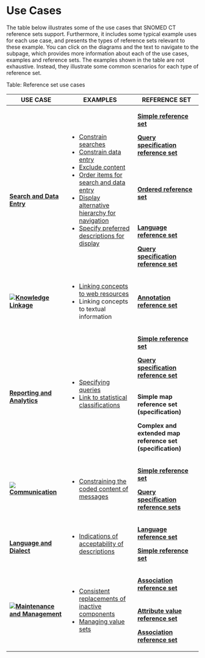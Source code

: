 # Use Cases

The table below illustrates some of the use cases that SNOMED CT reference sets support. Furthermore, it includes some typical example uses for each use case, and presents the types of reference sets relevant to these example. You can click on the diagrams and the text to navigate to the subpage, which provides more information about each of the use cases, examples and reference sets. The examples shown in the table are not exhaustive. Instead, they illustrate some common scenarios for each type of reference set.

Table: Reference set use cases

| USE CASE                                                                                                                                                                                                                                                                                                                                                                                                                   | EXAMPLES                                                                                                                                                                                                                                                                                                                                                                                                                                                                                                                                                                                                                                                                                                                                                                                                                                                                                                                                                                                                                | REFERENCE SET                                                                                                                                                                                                                                                                                                                                                                                                                                                                                                                                                                                                                                                       |
| -------------------------------------------------------------------------------------------------------------------------------------------------------------------------------------------------------------------------------------------------------------------------------------------------------------------------------------------------------------------------------------------------------------------------- | ----------------------------------------------------------------------------------------------------------------------------------------------------------------------------------------------------------------------------------------------------------------------------------------------------------------------------------------------------------------------------------------------------------------------------------------------------------------------------------------------------------------------------------------------------------------------------------------------------------------------------------------------------------------------------------------------------------------------------------------------------------------------------------------------------------------------------------------------------------------------------------------------------------------------------------------------------------------------------------------------------------------------- | ------------------------------------------------------------------------------------------------------------------------------------------------------------------------------------------------------------------------------------------------------------------------------------------------------------------------------------------------------------------------------------------------------------------------------------------------------------------------------------------------------------------------------------------------------------------------------------------------------------------------------------------------------------------- |
| <p><br></p><p><a href="../../3-requirements-and-use-cases/3.2-use-cases/3.2.1-search-and-data-entry.md"><img src="https://confluence.ihtsdotools.org/download/thumbnails/35985535/searchAndEntry.png?version=1&#x26;modificationDate=1482423982000&#x26;api=v2" alt=""></a></p><p><a href="../../3-requirements-and-use-cases/3.2-use-cases/3.2.1-search-and-data-entry.md"><strong>Search and Data Entry</strong></a></p> | <ul><li><a href="../../3-requirements-and-use-cases/3.2-use-cases/3.2.1-search-and-data-entry.md#constrain-searches">Constrain searches</a></li><li><a href="../../3-requirements-and-use-cases/3.2-use-cases/3.2.1-search-and-data-entry.md#constrain-data-entry">Constrain data entry</a></li><li><a href="../../3-requirements-and-use-cases/3.2-use-cases/3.2.1-search-and-data-entry.md#exclude-content">Exclude content</a><br></li><li><a href="../../3-requirements-and-use-cases/3.2-use-cases/3.2.1-search-and-data-entry.md#order-items-for-search-and-data-entry">Order items for search and data entry</a></li><li><a href="../../3-requirements-and-use-cases/3.2-use-cases/3.2.1-search-and-data-entry.md#alternative-hierarchical-view">Display alternative hierarchy for navigation</a><br></li><li><a href="../../3-requirements-and-use-cases/3.2-use-cases/3.2.5-language-and-dialect.md#indications-of-acceptability-of-descriptions">Specify preferred descriptions for display</a><br></li></ul> | <p><a href="../../5-reference-set-types.md#simple-reference-set"><strong>Simple reference set</strong></a></p><p><a href="../../5-reference-set-types.md#query-specification-reference-set"><strong>Query specification reference set</strong></a><br><br><br></p><p><br><a href="../../5-reference-set-types.md#ordered-component-reference-set"><strong>Ordered reference set</strong></a><br><br><br><br><a href="../../5-reference-set-types.md#language-reference-set"><strong>Language reference set</strong></a></p><p><a href="../../5-reference-set-types.md#query-specification-reference-set"><strong>Query specification reference set</strong></a></p> |
| [![](https://confluence.ihtsdotools.org/download/thumbnails/35985535/knowledgeLinkage2.png?version=1\&modificationDate=1482423982000\&api=v2)](../../3-requirements-and-use-cases/3.2-use-cases/3.2.2-knowledge-linkage.md)[**Knowledge Linkage**](../../3-requirements-and-use-cases/3.2-use-cases/3.2.2-knowledge-linkage.md)                                                                                            | <ul><li><a href="../../3-requirements-and-use-cases/3.2-use-cases/3.2.2-knowledge-linkage.md#linking-concepts-to-web-resources">Linking concepts to web resources</a></li><li>Linking concepts to textual information</li></ul>                                                                                                                                                                                                                                                                                                                                                                                                                                                                                                                                                                                                                                                                                                                                                                                         | [**Annotation reference set**](../../5-reference-set-types.md#component-annotation-reference-set)                                                                                                                                                                                                                                                                                                                                                                                                                                                                                                                                                                   |
| <p><a href="../../3-requirements-and-use-cases/3.2-use-cases/3.2.3-reporting-and-analytics.md"><img src="https://confluence.ihtsdotools.org/download/thumbnails/35985535/analytics.png?version=1&#x26;modificationDate=1482423982000&#x26;api=v2" alt=""></a></p><p><a href="../../3-requirements-and-use-cases/3.2-use-cases/3.2.3-reporting-and-analytics.md"><strong>Reporting and Analytics</strong></a></p>           | <ul><li><a href="../../3-requirements-and-use-cases/3.2-use-cases/3.2.3-reporting-and-analytics.md#specifying-queries-for-retrieval-and-analysis">Specifying queries</a><br></li><li><a href="../../3-requirements-and-use-cases/3.2-use-cases/3.2.3-reporting-and-analytics.md#maps-to-statistical-classifications">Link to statistical classifications</a></li></ul>                                                                                                                                                                                                                                                                                                                                                                                                                                                                                                                                                                                                                                                  | <p><a href="../../5-reference-set-types.md#simple-reference-set"><strong>Simple reference set</strong></a></p><p><a href="../../5-reference-set-types.md#query-specification-reference-set"><strong>Query specification reference set</strong></a></p><p>  <br><strong>Simple map reference set (specification)</strong></p><p><strong>Complex and extended map reference set (specification)</strong></p>                                                                                                                                                                                                                                                          |
| [![](https://confluence.ihtsdotools.org/download/thumbnails/35985535/Communication2.png?version=1\&modificationDate=1482423982000\&api=v2)](../../3-requirements-and-use-cases/3.2-use-cases/3.2.4-communication.md)[**Communication**](../../3-requirements-and-use-cases/3.2-use-cases/3.2.4-communication.md)                                                                                                           | <ul><li><a href="../../3-requirements-and-use-cases/3.2-use-cases/3.2.4-communication.md#constraining-the-coded-content-of-messages">Constraining the coded content of messages</a></li></ul>                                                                                                                                                                                                                                                                                                                                                                                                                                                                                                                                                                                                                                                                                                                                                                                                                           | <p><a href="../../5-reference-set-types.md#simple-reference-set"><strong>Simple reference set</strong>  </a></p><p><a href="../../5-reference-set-types.md#query-specification-reference-set"><strong>Query specification reference sets</strong></a></p>                                                                                                                                                                                                                                                                                                                                                                                                           |
| <p><a href="../../3-requirements-and-use-cases/3.2-use-cases/3.2.5-language-and-dialect.md"><img src="https://confluence.ihtsdotools.org/download/thumbnails/35985535/communication.png?version=1&#x26;modificationDate=1482423982000&#x26;api=v2" alt=""></a></p><p><a href="../../3-requirements-and-use-cases/3.2-use-cases/3.2.5-language-and-dialect.md"><strong>Language and Dialect</strong></a></p>                | <ul><li><a href="../../3-requirements-and-use-cases/3.2-use-cases/3.2.5-language-and-dialect.md#indications-of-acceptability-of-descriptions">Indications of acceptability of descriptions</a></li></ul>                                                                                                                                                                                                                                                                                                                                                                                                                                                                                                                                                                                                                                                                                                                                                                                                                | <p><a href="../../5-reference-set-types.md#language-reference-set"><strong>Language reference set</strong></a></p><p><a href="../../5-reference-set-types.md#simple-reference-set"><strong>Simple reference set</strong> </a> </p>                                                                                                                                                                                                                                                                                                                                                                                                                                  |
| [![](https://confluence.ihtsdotools.org/download/thumbnails/35985535/Screen%20Shot%202016-09-08%20at%2008.39.45.png?version=1\&modificationDate=1482423982000\&api=v2)](../../3-requirements-and-use-cases/3.2-use-cases/3.2.6-maintenance-and-management.md)[**Maintenance and Management**](../../3-requirements-and-use-cases/3.2-use-cases/3.2.6-maintenance-and-management.md)                                        | <ul><li><a href="../../3-requirements-and-use-cases/3.2-use-cases/3.2.6-maintenance-and-management.md#representing-reasons-for-component-inactivation">Consistent replacements of inactive components</a><br></li><li><a href="../../3-requirements-and-use-cases/3.2-use-cases/3.2.6-maintenance-and-management.md#managing-value-sets">Managing value sets</a></li></ul>                                                                                                                                                                                                                                                                                                                                                                                                                                                                                                                                                                                                                                              | <p><a href="../../5-reference-set-types.md#association-reference-set"><strong>Association reference set</strong></a><br><br><br><a href="../../5-reference-set-types.md#attribute-value-reference-set"><strong>Attribute value reference set</strong></a></p><p><a href="../../5-reference-set-types.md#association-reference-set"><strong>Association reference set</strong></a></p>                                                                                                                                                                                                                                                                               |
